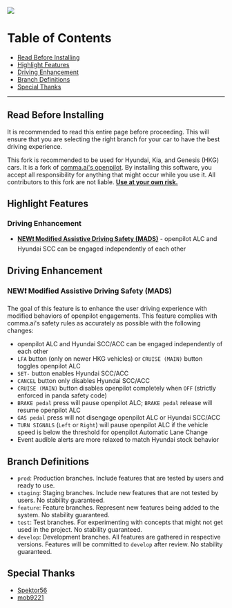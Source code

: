![](https://user-images.githubusercontent.com/37757984/127420744-89ca219c-8f8e-46d3-bccf-c1cb53b81bb1.png)

Table of Contents
=======================

* [Read Before Installing](#read-before-installing)
* [Highlight Features](#highlight-features)
* [Driving Enhancement](#driving-enhancement-1)
* [Branch Definitions](#branch-definitions)
* [Special Thanks](#special-thanks)

---

Read Before Installing
---

It is recommended to read this entire page before proceeding. This will ensure that you are selecting the right branch for your car to have the best driving experience.

This fork is recommended to be used for Hyundai, Kia, and Genesis (HKG) cars. It is a fork of [comma.ai's openpilot](https://github.com/commaai/openpilot). By installing this software, you accept all responsibility for anything that might occur while you use it. All contributors to this fork are not liable. <ins>**Use at your own risk.**</ins>

Highlight Features
---

### Driving Enhancement
* [**NEW❗ Modified Assistive Driving Safety (MADS)**](#new-modified-assistive-driving-safety-mads) - openpilot ALC and Hyundai SCC can be engaged independently of each other

Driving Enhancement
---

### NEW❗ Modified Assistive Driving Safety (MADS)
The goal of this feature is to enhance the user driving experience with modified behaviors of openpilot engagements. This feature complies with comma.ai's safety rules as accurately as possible with the following changes:
* openpilot ALC and Hyundai SCC/ACC can be engaged independently of each other
* `LFA` button (only on newer HKG vehicles) or `CRUISE (MAIN)` button toggles openpilot ALC
* `SET-` button enables Hyundai SCC/ACC
* `CANCEL` button only disables Hyundai SCC/ACC
* `CRUISE (MAIN)` button disables openpilot completely when `OFF` (strictly enforced in panda safety code)
* `BRAKE pedal` press will pause openpilot ALC; `BRAKE pedal` release will resume openpilot ALC
* `GAS pedal` press will not disengage openpilot ALC or Hyundai SCC/ACC
* `TURN SIGNALS` (`Left` or `Right`) will pause openpilot ALC if the vehicle speed is below the threshold for openpilot Automatic Lane Change
* Event audible alerts are more relaxed to match Hyundai stock behavior

Branch Definitions
---

* `prod`: Production branches. Include features that are tested by users and ready to use.
* `staging`: Staging branches. Include new features that are not tested by users. No stability guaranteed.
* `feature`: Feature branches. Represent new features being added to the system. No stability guaranteed.
* `test`: Test branches. For experimenting with concepts that might not get used in the project. No stability guaranteed.
* `develop`: Development branches. All features are gathered in respective versions. Features will be committed to `develop` after review. No stability guaranteed.

Special Thanks
---

* [Spektor56](https://github.com/spektor56/openpilot)
* [mob9221](https://github.com/mob9221/opendbc)